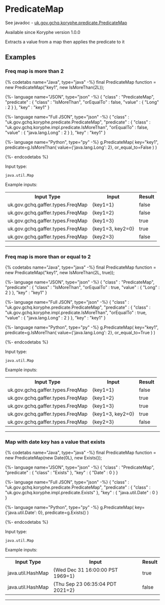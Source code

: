 # PredicateMap
See javadoc - [uk.gov.gchq.koryphe.predicate.PredicateMap](ref://../../javadoc/koryphe/uk/gov/gchq/koryphe/predicate/PredicateMap.html)

Available since Koryphe version 1.0.0

Extracts a value from a map then applies the predicate to it

## Examples

### Freq map is more than 2


{% codetabs name="Java", type="java" -%}
final PredicateMap function = new PredicateMap("key1", new IsMoreThan(2L));

{%- language name="JSON", type="json" -%}
{
  "class" : "PredicateMap",
  "predicate" : {
    "class" : "IsMoreThan",
    "orEqualTo" : false,
    "value" : {
      "Long" : 2
    }
  },
  "key" : "key1"
}

{%- language name="Full JSON", type="json" -%}
{
  "class" : "uk.gov.gchq.koryphe.predicate.PredicateMap",
  "predicate" : {
    "class" : "uk.gov.gchq.koryphe.impl.predicate.IsMoreThan",
    "orEqualTo" : false,
    "value" : {
      "java.lang.Long" : 2
    }
  },
  "key" : "key1"
}

{%- language name="Python", type="py" -%}
g.PredicateMap( 
  key="key1", 
  predicate=g.IsMoreThan( 
    value={'java.lang.Long': 2}, 
    or_equal_to=False 
  ) 
)

{%- endcodetabs %}

Input type:

```
java.util.Map
```

Example inputs:
<table style="display: block;">
<tr><th>Input Type</th><th>Input</th><th>Result</th></tr>
<tr><td>uk.gov.gchq.gaffer.types.FreqMap</td><td>{key1=1}</td><td>false</td></tr>
<tr><td>uk.gov.gchq.gaffer.types.FreqMap</td><td>{key1=2}</td><td>false</td></tr>
<tr><td>uk.gov.gchq.gaffer.types.FreqMap</td><td>{key1=3}</td><td>true</td></tr>
<tr><td>uk.gov.gchq.gaffer.types.FreqMap</td><td>{key1=3, key2=0}</td><td>true</td></tr>
<tr><td>uk.gov.gchq.gaffer.types.FreqMap</td><td>{key2=3}</td><td>false</td></tr>
</table>

-----------------------------------------------

### Freq map is more than or equal to 2


{% codetabs name="Java", type="java" -%}
final PredicateMap function = new PredicateMap("key1", new IsMoreThan(2L, true));

{%- language name="JSON", type="json" -%}
{
  "class" : "PredicateMap",
  "predicate" : {
    "class" : "IsMoreThan",
    "orEqualTo" : true,
    "value" : {
      "Long" : 2
    }
  },
  "key" : "key1"
}

{%- language name="Full JSON", type="json" -%}
{
  "class" : "uk.gov.gchq.koryphe.predicate.PredicateMap",
  "predicate" : {
    "class" : "uk.gov.gchq.koryphe.impl.predicate.IsMoreThan",
    "orEqualTo" : true,
    "value" : {
      "java.lang.Long" : 2
    }
  },
  "key" : "key1"
}

{%- language name="Python", type="py" -%}
g.PredicateMap( 
  key="key1", 
  predicate=g.IsMoreThan( 
    value={'java.lang.Long': 2}, 
    or_equal_to=True 
  ) 
)

{%- endcodetabs %}

Input type:

```
java.util.Map
```

Example inputs:
<table style="display: block;">
<tr><th>Input Type</th><th>Input</th><th>Result</th></tr>
<tr><td>uk.gov.gchq.gaffer.types.FreqMap</td><td>{key1=1}</td><td>false</td></tr>
<tr><td>uk.gov.gchq.gaffer.types.FreqMap</td><td>{key1=2}</td><td>true</td></tr>
<tr><td>uk.gov.gchq.gaffer.types.FreqMap</td><td>{key1=3}</td><td>true</td></tr>
<tr><td>uk.gov.gchq.gaffer.types.FreqMap</td><td>{key1=3, key2=0}</td><td>true</td></tr>
<tr><td>uk.gov.gchq.gaffer.types.FreqMap</td><td>{key2=3}</td><td>false</td></tr>
</table>

-----------------------------------------------

### Map with date key has a value that exists


{% codetabs name="Java", type="java" -%}
final PredicateMap function = new PredicateMap(new Date(0L), new Exists());

{%- language name="JSON", type="json" -%}
{
  "class" : "PredicateMap",
  "predicate" : {
    "class" : "Exists"
  },
  "key" : {
    "Date" : 0
  }
}

{%- language name="Full JSON", type="json" -%}
{
  "class" : "uk.gov.gchq.koryphe.predicate.PredicateMap",
  "predicate" : {
    "class" : "uk.gov.gchq.koryphe.impl.predicate.Exists"
  },
  "key" : {
    "java.util.Date" : 0
  }
}

{%- language name="Python", type="py" -%}
g.PredicateMap( 
  key={'java.util.Date': 0}, 
  predicate=g.Exists() 
)

{%- endcodetabs %}

Input type:

```
java.util.Map
```

Example inputs:
<table style="display: block;">
<tr><th>Input Type</th><th>Input</th><th>Result</th></tr>
<tr><td>java.util.HashMap</td><td>{Wed Dec 31 16:00:00 PST 1969=1}</td><td>true</td></tr>
<tr><td>java.util.HashMap</td><td>{Thu Sep 23 06:35:04 PDT 2021=2}</td><td>false</td></tr>
</table>

-----------------------------------------------

